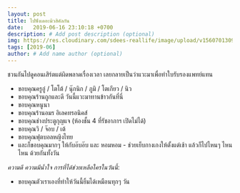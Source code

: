 ```yaml
---
layout: post
title: ไปฟังเดอะมิวสิคัลกัน
date:   2019-06-16 23:10:18 +0700
description: # Add post description (optional)
img: https://res.cloudinary.com/sdees-reallife/image/upload/v1560701309/IMG_8211.jpg # Add image post (optional)
tags: [2019-06]
author: # Add name author (optional)
---
```

ชวนกันไปดูคอนเสิร์ตแต่ผิดพลาดเรื่องเวลา เลยกลายเป็นว่าแวะมาเพื่อทำใบรับรองแพทย์แทน

- ขอบคุณครูอู๋ / โตโต้ / นุ๊กนิก / ภูมิ / โตเกียว / นิว
- ขอบคุณร้านถูกและดี วันนี้แวะมาทานข้าวกันที่นี่
- ขอบคุณหนูนา
- ขอบคุณร้านอมร อิเลคทรอนิคส์
- ขอบคุณช่างประตูกุญแจ (ห้องชั้น 4 ที่รัชอาภาฯ เปิดไม่ได้)
- ขอบคุณวิ / จ๊อบ / เต้
- ขอบคุณฟุตบอลหญิงไทย
- และก็ขอบคุณมากๆ ให้กับอ๊บอ๊บ และ หอมหอม - ช่วยเย็บกางเกงให้ตั้งแต่เช้า แล้วก็ไปไหนๆ ไหน ไหน ด้วยกันทั้งวัน

<i class="fa fa-child" style="color:plum"></i>

*ความดี ความมีน้ำใจ การที่ได้ช่วยเหลือใครในวันนี้*:
- ขอบคุณตัวเราเองที่ทำให้วันนี้ยิ้มได้เหมือนทุกๆ วัน
